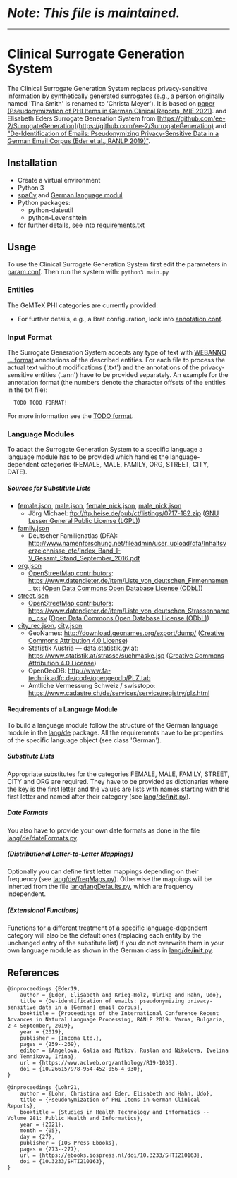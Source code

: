 # **_Note: This file is maintained._**

--------------------------------------


# Clinical Surrogate Generation System

The Clinical Surrogate Generation System replaces privacy-sensitive information by synthetically generated surrogates
(e.g., a person originally named 'Tina Smith' is renamed to 'Christa Meyer').
It is based on [paper (Pseudonymization of PHI Items in German Clinical Reports, MIE 2021)](https://pubmed.ncbi.nlm.nih.gov/34042748/).
and Elisabeth Eders Surrogate Generation System from
[https://github.com/ee-2/SurrogateGeneration](https://github.com/ee-2/SurrogateGeneration) and
["De-Identification of Emails: Pseudonymizing Privacy-Sensitive Data in a German Email Corpus (Eder et al., RANLP 2019)"](https://www.aclweb.org/anthology/R19-1030/).

## Installation
* Create a virtual environment
* Python 3
* [spaCy](TODO) and [German language modul](https://spacy.io/usage/models) 
* Python packages:
  * python-dateutil
  * python-Levenshtein
* for further details, see into [requirements.txt](requirements.txt)

## Usage
To use the Clinical Surrogate Generation System first edit the parameters in [param.conf](param.conf).
Then run the system with: ``` python3 main.py ```

### Entities
The GeMTeX PHI categories are currently provided:

* For further details, e.g., a Brat configuration, look into [annotation.conf](annotation.conf).


### Input Format
The Surrogate Generation System accepts any type of text with [WEBANNO ... format](TODO) annotations of the described entities. For each file to process the actual text without modifications ('.txt') and the annotations of the privacy-sensitive entities ('.ann') have to be provided separately. An example for the annotation format (the numbers denote the character offsets of the entities in the txt file): 
  ```
    TODO TODO FORMAT!
  ```

For more information see the [TODO format](https://brat.nlplab.org/standoff.html).

### Language Modules
To adapt the Surrogate Generation System to a specific language a language module has to be provided which handles the language-dependent categories (FEMALE, MALE, FAMILY, ORG, STREET, CITY, DATE).

##### Sources for Substitute Lists
- [female.json](subLists/female.json), [male.json](subLists/male.json), [female_nick.json](subLists/female_nick.json), [male_nick.json](subLists/male_nick.json)
   - Jörg Michael: <ftp://ftp.heise.de/pub/ct/listings/0717-182.zip> ([GNU Lesser General Public License (LGPL)](https://www.gnu.org/licenses/lgpl-3.0))
- [family.json](subLists/family.json)
   - Deutscher Familienatlas (DFA): <http://www.namenforschung.net/fileadmin/user_upload/dfa/Inhaltsverzeichnisse_etc/Index_Band_I-V_Gesamt_Stand_September_2016.pdf>
- [org.json](subLists/org.json)
   - [OpenStreetMap contributors](http://www.openstreetmap.org/): <https://www.datendieter.de/item/Liste_von_deutschen_Firmennamen_.txt> ([Open Data Commons Open Database License (ODbL)](https://opendatacommons.org/licenses/odbl/))
- [street.json](subLists/street.json)
   - [OpenStreetMap contributors](http://www.openstreetmap.org/): <https://www.datendieter.de/item/Liste_von_deutschen_Strassennamen_.csv> ([Open Data Commons Open Database License (ODbL)](https://opendatacommons.org/licenses/odbl/))
- [city_rec.json](subLists/city_rec.json), [city.json](subLists/city.json)
   - GeoNames: <http://download.geonames.org/export/dump/> ([Creative Commons Attribution 4.0 License](https://creativecommons.org/licenses/by/4.0/))
   - Statistik Austria — data.statistik.gv.at: <https://www.statistik.at/strasse/suchmaske.jsp> ([Creative Commons Attribution 4.0 License](https://creativecommons.org/licenses/by/4.0/))
   - OpenGeoDB: <http://www.fa-technik.adfc.de/code/opengeodb/PLZ.tab>
   - Amtliche Vermessung Schweiz / swisstopo: <https://www.cadastre.ch/de/services/service/registry/plz.html>


#### Requirements of a Language Module
To build a language module follow the structure of the German language module in the [lang/de](lang/de) package. All the requirements have to be properties of the specific language object (see class 'German').

##### Substitute Lists
Appropriate substitutes for the categories FEMALE, MALE, FAMILY, STREET, CITY and ORG are required. They have to be provided as dictionaries where the key is the first letter and the values are lists with names starting with this first letter and named after their category (see [lang/de/__init__.py](lang/de/__init__.py)).

##### Date Formats
You also have to provide your own date formats as done in the file [lang/de/dateFormats.py](lang/de/dateFormats.py).

##### (Distributional Letter-to-Letter Mappings)
Optionally you can define first letter mappings depending on their frequency (see [lang/de/freqMaps.py](lang/de/freqMaps.py)). Otherwise the mappings will be inherted from the file [lang/langDefaults.py](lang/langDefaults.py), which are frequency independent.

##### (Extensional Functions)
Functions for a different treatment of a specific language-dependent category will also be the default ones (replacing each entity by the unchanged entry of the substitute list) if you do not overwrite them in your own language module as shown in the German class in [lang/de/__init__.py](lang/de/__init__.py).


## References

```
@inproceedings {Eder19,
	author = {Eder, Elisabeth and Krieg-Holz, Ulrike and Hahn, Udo},
	title = {De-identification of emails: pseudonymizing privacy-sensitive data in a {German} email corpus},
	booktitle = {Proceedings of the International Conference Recent Advances in Natural Language Processing, RANLP 2019. Varna, Bulgaria, 2-4 September, 2019},
	year = {2019},
	publisher = {Incoma Ltd.},
	pages = {259--269},
	editor = {Angelova, Galia and Mitkov, Ruslan and Nikolova, Ivelina and Temnikova, Irina},
    url = {https://www.aclweb.org/anthology/R19-1030},
    doi = {10.26615/978-954-452-056-4_030},
}

@inproceedings {Lohr21,
	author = {Lohr, Christina and Eder, Elisabeth and Hahn, Udo},
	title = {Pseudonymization of PHI Items in German Clinical Reports},
	booktitle = {Studies in Health Technology and Informatics -- Volume 281: Public Health and Informatics},
	year = {2021},
	month = {05},
	day = {27},
	publisher = {IOS Press Ebooks},
	pages = {273--277},
    url = {https://ebooks.iospress.nl/doi/10.3233/SHTI210163},
    doi = {10.3233/SHTI210163},
}

```
